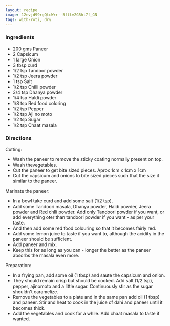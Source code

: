 ```yaml
---
layout: recipe
image: 12evjd99rgQtcWrr--5fttvZGBht7f_GN
tags: with-roti, dry
---
```


### Ingredients

- 200 gms Paneer
- 2 Capsicum
- 1 large Onion
- 3 tbsp curd
- 1/2 tsp Tandoor powder
- 1/2 tsp Jeera powder
- 1 tsp Salt
- 1/2 tsp Chilli powder
- 3/4 tsp Dhanya powder
- 1/4 tsp Haldi powder
- 1/8 tsp Red food coloring
- 1/2 tsp Pepper
- 1/2 tsp Aji no moto
- 1/2 tsp Sugar
- 1/2 tsp Chaat masala

### Directions

Cutting:

- Wash the paneer to remove the sticky coating normally present on top.
- Wash thevegetables.
- Cut the paneer to get bite sized pieces. Aprox 1cm x 1cm x 1cm
- Cut the capsicum and onions to bite sized pieces such that the size it similar to the paneer.

Marinate the paneer:

- In a bowl take curd and add some salt (1/2 tsp).
- Add some Tandoori masala, Dhanya powder, Haldi powder, Jeera powder and Red chlli powder. Add only Tandoori powder if you want, or add everything oter than tandoori powder if you want - as per your taste.
- And then add some red food colouring so that it becomes fairly red.
- Add some lemon juice to taste if you want to, although the acidity in the paneer should be sufficient.
- Add paneer and mix.
- Keep this for as long as you can - longer the better as the paneer absorbs the masala even more.

Preparation:

- In a frying pan, add some oil (1 tbsp) and saute the capsicum and onion.
- They should remain crisp but should be cooked. Add salt (1/2 tsp), pepper, ajinomoto and a little sugar. Continuously stir as the sugar shouldn't caramelize.
- Remove the vegetables to a plate and in the same pan add oil (1 tbsp) and paneer. Stir and heat to cook in the juice of dahi and paneer until it becomes thick.
- Add the vegetables and cook for a while. Add chaat masala to taste if wanted.
